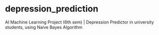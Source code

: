 # depression_prediction
AI Machine Learning Project (6th sem) | Depression Predictor in university students, using Naive Bayes Algorithm
